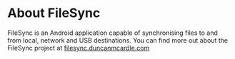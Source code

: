 # About FileSync
FileSync is an Android application capable of synchronising files to and from local, network and USB destinations. You can find more out about the FileSync project at [filesync.duncanmcardle.com](filesync.duncanmcardle.com)
